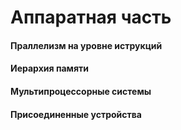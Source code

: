 # Аппаратная часть



#### Праллелизм на уровне иструкций 
#### Иерархия памяти 
#### Мультипроцессорные системы 
#### Присоединенные устройства
